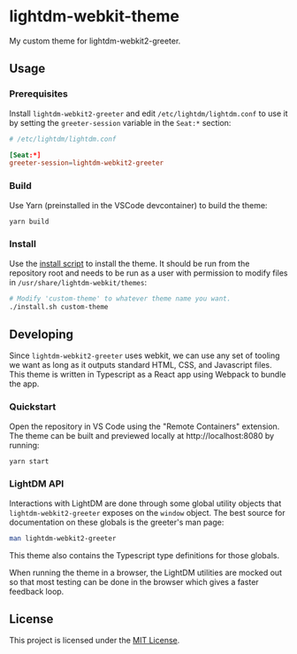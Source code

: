 # lightdm-webkit-theme

My custom theme for lightdm-webkit2-greeter.

## Usage

### Prerequisites

Install `lightdm-webkit2-greeter` and edit `/etc/lightdm/lightdm.conf` to use it
by setting the `greeter-session` variable in the `Seat:*` section:

```conf
# /etc/lightdm/lightdm.conf

[Seat:*]
greeter-session=lightdm-webkit2-greeter
```

### Build

Use Yarn (preinstalled in the VSCode devcontainer) to build the theme:

```bash
yarn build
```

### Install

Use the [install script](./install.sh) to install the theme. It should be run
from the repository root and needs to be run as a user with permission to modify
files in `/usr/share/lightdm-webkit/themes`:

```bash
# Modify 'custom-theme' to whatever theme name you want.
./install.sh custom-theme
```

## Developing

Since `lightdm-webkit2-greeter` uses webkit, we can use any set of tooling we
want as long as it outputs standard HTML, CSS, and Javascript files. This theme
is written in Typescript as a React app using Webpack to bundle the app.

### Quickstart

Open the repository in VS Code using the "Remote Containers" extension. The
theme can be built and previewed locally at http://localhost:8080 by running:

```bash
yarn start
```

### LightDM API

Interactions with LightDM are done through some global utility objects that
`lightdm-webkit2-greeter` exposes on the `window` object. The best source for
documentation on these globals is the greeter's man page:

```bash
man lightdm-webkit2-greeter
```

This theme also contains the Typescript type definitions for those globals.

When running the theme in a browser, the LightDM utilities are mocked out so
that most testing can be done in the browser which gives a faster feedback
loop.

## License

This project is licensed under the [MIT License](./LICENSE).
